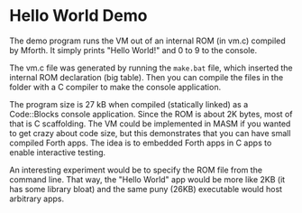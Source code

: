 # Hello World Demo

The demo program runs the VM out of an internal ROM (in vm.c) compiled by Mforth.
It simply prints "Hello World!" and 0 to 9 to the console.

The vm.c file was generated by running the `make.bat` file, which inserted
the internal ROM declaration (big table). Then you can compile the files in the folder
with a C compiler to make the console application.

The program size is 27 kB when compiled (statically linked) as a Code::Blocks console
application. Since the ROM is about 2K bytes, most of that is C scaffolding.
The VM could be implemented in MASM if you wanted to get crazy about code size,
but this demonstrates that you can have small compiled Forth apps.
The idea is to embedded Forth apps in C apps to enable interactive testing.

An interesting experiment would be to specify the ROM file from the command line.
That way, the "Hello World" app would be more like 2KB (it has some library bloat)
and the same puny (26KB) executable would host arbitrary apps.
